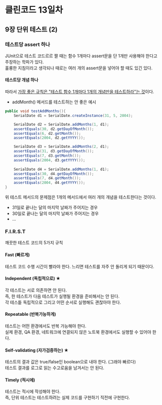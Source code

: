 # 클린코드 13일차

## 9장 단위 테스트 (2)

### 테스트당 assert 하나

JUnit으로 테스트 코드르르 짤 때는 함수 1개마다 assert문을 단 1개만 사용해야 한다고 주장하는 학파가 있다. <br/>
훌륭한 지침이라고 생각되나 때로는 여러 개의 assert문을 넣어야 할 때도 있긴 있다.

#### 테스트당 개념 하나

따라서 <u>가장 좋은 규칙은 "테스트 함수 1개마다 1개의 개념만을 테스트하라"는 것</u>이다. <br/>

* addMonth() 메서드를 테스트하는 안 좋은 예시
```java
public void testAddMonths(){
    SerialDate d1 = SerialDate.createInstance(31, 5, 2004);

    SerialDate d2 = SerialDate.addMonths(1, d1);
    assertEquals(30, d2.getDayOfMonth());
    assertEquals(6, d2.getMonth());
    assertEquals(2004, d2.getYYYY());

    SerialDate d3 = SerialDate.addMonths(2, d1);
    assertEquals(31, d3.getDayOfMonth());
    assertEquals(7, d3.getMonth());
    assertEquals(2004, d3.getYYYY());
    
    SerialDate d4 = SerialDate.addMonths(1, d1);
    assertEquals(30, d4.getDayOfMonth());
    assertEquals(7, d4.getMonth());
    assertEquals(2004, d4.getYYYY());
}
```


위 테스트 메서드의 문제점은 1개의 메서드에서 여러 개의 개념을 테스트한다는 것이다.
- 31일로 끝나는 달의 마지막 날짜가 주어지는 경우
- 30일로 끝나는 달의 마지막 날짜가 주어지는 경우
- ...

### F.I.R.S.T

깨끗한 테스트 코드의 5가지 규칙

#### Fast (빠르게)

테스트 코드 수행 시간이 빨라야 한다. 느리면 테스트를 자주 안 돌리게 되기 때문이다.

#### Independent (독립적으로) ★

각 테스트는 서로 의존하면 안 된다. <br/>
즉, 한 테스트가 다음 테스트가 실행될 환경을 준비해서는 안 된다. <br/>
각 테스틑 독립적으로 그리고 어떤 순서로 실행해도 괜찮아야 한다. 

#### Repeatable (반복가능하게)
테스트는 어떤 환경에서도 반복 가능해야 한다.  <br/>
실제 환경, QA 환경, 네트워크에 연결되지 않은 노트북 환경에서도 실행할 수 있어야 한다.

#### Self-validating (자가검증하는) ★

테스트의 결과 값은 true/false인 boolean으로 내야 한다. (그래야 빠르다) <br/>
테스트 결과를 로그로 읽는 수고로움을 남겨서는 안 된다. 


#### Timely (적시에)

테스트는 적시에 작성해야 한다.<br/> 
즉, 단위 테스트는 테스트하려는 실제 코드를 구현하기 직전에 구현한다.
